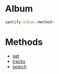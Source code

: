 # Album
```js
spotify.album.<method>
```
# Methods
- [get](album/get)
- [tracks](album/tracks)
- [search](album/search)